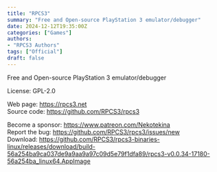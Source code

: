```yaml
---
title: "RPCS3"
summary: "Free and Open-source PlayStation 3 emulator/debugger"
date: 2024-12-12T19:35:00Z
categories: ["Games"]
authors:
- "RPCS3 Authors"
tags: ["Official"]
draft: false
---
```


Free and Open-source PlayStation 3 emulator/debugger

License: GPL-2.0

Web page: <https://rpcs3.net>  
Source code: <https://github.com/RPCS3/rpcs3>

Become a sponsor: <https://www.patreon.com/Nekotekina>  
Report the bug: <https://github.com/RPCS3/rpcs3/issues/new>  
Download: <https://github.com/RPCS3/rpcs3-binaries-linux/releases/download/build-56a254ba9ca037de9a9aa9a97c09d5e79f1dfa89/rpcs3-v0.0.34-17180-56a254ba_linux64.AppImage>

